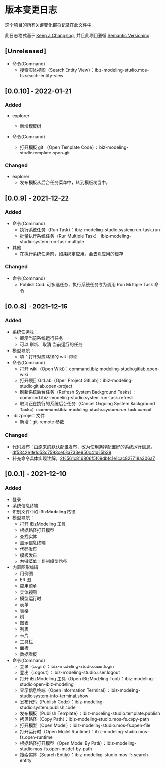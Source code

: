 # 版本变更日志

这个项目的所有关键变化都将记录在此文件中.

此日志格式基于 [Keep a Changelog](https://keepachangelog.com/zh-CN/1.0.0/),
并且此项目遵循 [Semantic Versioning](https://semver.org/lang/zh-CN/).

## [Unreleased]

- 命令(Command)
  - 搜索实体视图（Search Entity View）：ibiz-modeling-studio.mos-fs.search-entity-view

## [0.0.10] - 2022-01-21

### Added

- explorer
  - 新增模板树

- 命令(Command)
  - 打开模板 git （Open Template Code）：ibiz-modeling-studio.template.open-git

### Changed

- explorer
  - 发布模板从后台任务菜单中，转到模板树当中。

## [0.0.9] - 2021-12-22

### Added

- 命令(Command)
  - 执行系统任务（Run Task）：ibiz-modeling-studio.system.run-task.run
  - 批量执行系统任务（Run Multiple Task）：ibiz-modeling-studio.system.run-task.multiple
- 其他
  - 在执行系统任务前，如果绑定应用。会去刷应用的缓存

### Changed

- 命令(Command)
  - Publish Cod: 可多选任务，执行系统任务改为调用 Run Multiple Task 命令

## [0.0.8] - 2021-12-15

### Added

- 系统任务栏：
  - 展示当前系统运行任务
  - 可以 刷新、取消 当前运行的任务
- 模型导航：
  - 项：打开对应路径的 wiki 界面
- 命令(Command)
  - 打开 wiki（Open Wiki）：command.ibiz-modeling-studio.gitlab.open-wiki
  - 打开项目 GitLab（Open Project GitLab）：ibiz-modeling-studio.gitlab.open-project
  - 刷新系统后台任务（Refresh System Background Tasks）: command.ibiz-modeling-studio.system.run-task.refresh
  - 取消正在执行的系统后台任务（Cancel Ongoing System Background Tasks）: command.ibiz-modeling-studio.system.run-task.cancel
- .ibizproject 文件
  - 新增：git-remote 参数

### Changed

- 代码发布：由原来的默认配置发布，改为使用选择配置好的系统运行信息。[df5342e1fe1d53c7593ce08a733e950c41d65b39](https://gitee.com/iBizModeling/ibiz-modeling-studio/commit/df5342e1fe1d53c7593ce08a733e950c41d65b39)
- 补充命令具体实现注解。[2f6561c816806f5f09dbfc1e1cac827718a306a7](https://gitee.com/iBizModeling/ibiz-modeling-studio/commit/2f6561c816806f5f09dbfc1e1cac827718a306a7)

## [0.0.1] - 2021-12-10

### Added

- 登录
- 系统信息终端
- 识别文件中的 iBizModeling 路径
- 模型导航：
  - 打开 iBizModeling 工具
  - 根据路径打开模型
  - 查找实体
  - 显示信息终端
  - 代码发布
  - 模板发布
  - 右键菜单：复制模型路径
- 内置图形编辑
  - 用例图
  - ER 图
  - 应用菜单
  - 实体视图
  - 模型运行时
  - 表单
  - 表格
  - 树
  - 图表
  - 列表
  - 卡片
  - 工具栏
  - 面板
  - 数据看板
- 命令(Command)
  - 登录（Login）：ibiz-modeling-studio.user.login
  - 登出（Logout）：ibiz-modeling-studio.user.logout
  - 打开 iBizModeling 工具（Open iBizModeling Tool）：ibiz-modeling-studio.open-ibiz-modeling
  - 显示信息终端（Open Information Terminal）：ibiz-modeling-studio.system-info-terminal.show
  - 发布代码（Publish Code）：ibiz-modeling-studio.system.publish.code
  - 发布模板（Publish Template）：ibiz-modeling-studio.template.publish
  - 拷贝路径（Copy Path）：ibiz-modeling-studio.mos-fs.copy-path
  - 打开模型（Open Model）：ibiz-modeling-studio.mos-fs.open-file
  - 打开运行时（Open Model Runtime）：ibiz-modeling-studio.mos-fs.open-runtime
  - 根据路径打开模型（Open Model By Path）：ibiz-modeling-studio.mos-fs.open-model-by-path
  - 搜索实体（Search Entity）：ibiz-modeling-studio.mos-fs.search-entity
